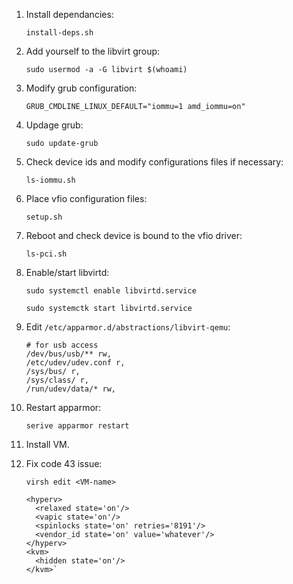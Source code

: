 1. Install dependancies: 

    `install-deps.sh`

2. Add yourself to the libvirt group:

    `sudo usermod -a -G libvirt $(whoami)`
    
3. Modify grub configuration:
    ````
    GRUB_CMDLINE_LINUX_DEFAULT="iommu=1 amd_iommu=on"
    ````

4. Updage grub:

    `sudo update-grub`

5. Check device ids and modify configurations files if necessary:

    `ls-iommu.sh`

6. Place vfio configuration files:

    `setup.sh`

7. Reboot and check device is bound to the vfio driver:

    `ls-pci.sh`

8. Enable/start libvirtd:

    `sudo systemctl enable libvirtd.service`  

    `sudo systemctk start libvirtd.service`  
      
9. Edit `/etc/apparmor.d/abstractions/libvirt-qemu`:
    ````
    # for usb access
    /dev/bus/usb/** rw,
    /etc/udev/udev.conf r,
    /sys/bus/ r,
    /sys/class/ r,
    /run/udev/data/* rw,
    ````

10. Restart apparmor:

    `serive apparmor restart`

11. Install VM.

12. Fix code 43 issue:

    `virsh edit <VM-name>`
    
    ````
    <hyperv>
      <relaxed state='on'/>
      <vapic state='on'/>
      <spinlocks state='on' retries='8191'/>
      <vendor_id state='on' value='whatever'/>
    </hyperv>
    <kvm>
      <hidden state='on'/>
    </kvm>` 
    ````
